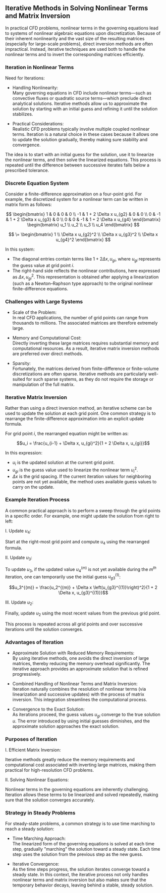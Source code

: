 ## Iterative Methods in Solving Nonlinear Terms and Matrix Inversion

In practical CFD problems, nonlinear terms in the governing equations lead to systems of nonlinear algebraic equations upon discretization. Because of their inherent nonlinearity and the vast size of the resulting matrices (especially for large-scale problems), direct inversion methods are often impractical. Instead, iterative techniques are used both to handle the nonlinear terms and to invert the corresponding matrices efficiently.

### Iteration in Nonlinear Terms

Need for Iterations:

- Handling Nonlinearity:  
Many governing equations in CFD include nonlinear terms—such as convective fluxes or quadratic source terms—which preclude direct analytical solutions. Iterative methods allow us to approximate the solution by starting with an initial guess and refining it until the solution stabilizes.

- Practical Considerations:  
Realistic CFD problems typically involve multiple coupled nonlinear terms. Iteration is a natural choice in these cases because it allows one to update the solution gradually, thereby making sure stability and convergence.

The idea is to start with an initial guess for the solution, use it to linearize the nonlinear terms, and then solve the linearized equations. This process is repeated until the difference between successive iterates falls below a prescribed tolerance.

### Discrete Equation System

Consider a finite-difference approximation on a four-point grid. For example, the discretized system for a nonlinear term can be written in matrix form as follows:

$$
\begin{bmatrix}
1 & 0 & 0 & 0 \\
-1 & 1 + 2 \Delta x u_{g2} & 0 & 0 \\
0 & -1 & 1 + 2 \Delta x u_{g3} & 0 \\
0 & 0 & -1 & 1 + 2 \Delta x u_{g4}
\end{bmatrix}
\begin{bmatrix}
u_1 \\
u_2 \\
u_3 \\
u_4
\end{bmatrix}
$$

$$
\=
\begin{bmatrix}
1 \\
\Delta x u_{g2}^2 \\
\Delta x u_{g3}^2 \\
\Delta x u_{g4}^2
\end{bmatrix}
$$

In this system:

- The diagonal entries contain terms like $1 + 2 \Delta x, u_{gi}$, where $u_{gi}$ represents the guess value at grid point $i$.
- The right-hand side reflects the nonlinear contributions, here expressed as $\Delta x, u_{gi}^2$.
This representation is obtained after applying a linearization (such as a Newton–Raphson type approach) to the original nonlinear finite-difference equations.

### Challenges with Large Systems

- Scale of the Problem:  
In real CFD applications, the number of grid points can range from thousands to millions. The associated matrices are therefore extremely large.

- Memory and Computational Cost:  
Directly inverting these large matrices requires substantial memory and computational resources. As a result, iterative matrix inversion methods are preferred over direct methods.

- Sparsity:  
Fortunately, the matrices derived from finite-difference or finite-volume discretizations are often sparse. Iterative methods are particularly well-suited for such sparse systems, as they do not require the storage or manipulation of the full matrix.

### Iterative Matrix Inversion

Rather than using a direct inversion method, an iterative scheme can be used to update the solution at each grid point. One common strategy is to rearrange the finite-difference approximation into an explicit update formula.

For grid point $i$, the rearranged equation might be written as:

$$u_i = \frac{u_{i-1} + \Delta x, u_{gi}^2}{1 + 2 \Delta x, u_{gi}}$$

In this expression:

- $u_i$ is the updated solution at the current grid point.
- $u_{gi}$ is the guess value used to linearize the nonlinear term $u_i^2$.
- $\Delta x$ is the grid spacing.
If the current iteration values for neighboring points are not yet available, the method uses available guess values to carry on the update.

### Example Iteration Process

A common practical approach is to perform a sweep through the grid points in a specific order. For example, one might update the solution from right to left:

I. Update $u_4$:  

Start at the right-most grid point and compute $u_4$ using the rearranged formula.

II. Update $u_3$:  

To update $u_3$, if the updated value $u_4^{(m)}$ is not yet available during the $m^{th}$ iteration, one can temporarily use the initial guess $u_{g3}^{(1)}$:

$$u_3^{(m)} = \frac{u_2^{(m)} + \Delta x \left(u_{g3}^{(1)}\right)^2}{1 + 2 \Delta x, u_{g3}^{(1)}}$$

III. Update $u_2$:  

Finally, update $u_2$ using the most recent values from the previous grid point.

This process is repeated across all grid points and over successive iterations until the solution converges.

### Advantages of Iteration

- Approximate Solution with Reduced Memory Requirements:  
By using iterative methods, one avoids the direct inversion of large matrices, thereby reducing the memory overhead significantly. The iterative approach provides an approximate solution that is refined progressively.

- Combined Handling of Nonlinear Terms and Matrix Inversion:  
Iteration naturally combines the resolution of nonlinear terms (via linearization and successive updates) with the process of matrix inversion. This integration streamlines the computational process.

- Convergence to the Exact Solution:  
As iterations proceed, the guess values $u_{gi}$ converge to the true solution $u$. The error introduced by using initial guesses diminishes, and the approximate solution approaches the exact solution.

### Purposes of Iteration

I. Efficient Matrix Inversion:  

Iterative methods greatly reduce the memory requirements and computational cost associated with inverting large matrices, making them practical for high-resolution CFD problems.

II. Solving Nonlinear Equations:  

Nonlinear terms in the governing equations are inherently challenging. Iteration allows these terms to be linearized and solved repeatedly, making sure that the solution converges accurately.

### Strategy in Steady Problems

For steady-state problems, a common strategy is to use time marching to reach a steady solution:

- Time Marching Approach:  
The linearized form of the governing equations is solved at each time step, gradually "marching" the solution toward a steady state. Each time step uses the solution from the previous step as the new guess.

- Iterative Convergence:  
As the time steps progress, the solution iterates converge toward a steady state. In this context, the iterative process not only handles nonlinear terms and matrix inversion but also makes sure that the temporary behavior decays, leaving behind a stable, steady solution.
